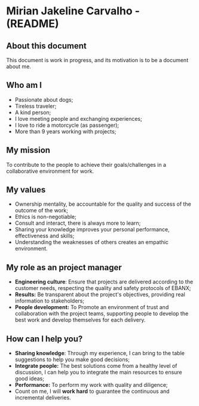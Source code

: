 # Mirian Jakeline Carvalho - (README)
## About this document
This document is work in progress, and its motivation is to be a document about me.
## Who am I
* Passionate about dogs;
* Tireless traveler;
* A kind person;
* I love meeting people and exchanging experiences;
* I love to ride a motorcycle (as passenger);
* More than 9 years working with projects;
## My mission
To contribute to the people to achieve their goals/challenges in a collaborative environment for work.
## My values
* Ownership mentality, be accountable for the quality and success of the outcome of the work;
* Ethics is non-negotiable;
* Consult and interact, there is always more to learn;
* Sharing your knowledge improves your personal performance, effectiveness and skills;
* Understanding the weaknesses of others creates an empathic environment.
## My role as an project manager
* **Engineering culture**: Ensure that projects are delivered according to the customer needs, respecting the quality and safety protocols of EBANX;
* **Results:** Be transparent about the project's objectives, providing real information to stakeholders;
* **People development:** To Promote an environment of trust and collaboration with the project teams, supporting people to develop the best work and develop themselves for each delivery.

## How can I help you?
* **Sharing knowledge**: Through my experience, I can bring to the table suggestions to help you make good decisions;
* **Integrate people:** The best solutions come from a healthy level of discussion, I can help you to integrate the main resources to ensure good ideas;
* **Performance:** To perform my work with quality and diligence;
* Count on me, I will **work hard** to guarantee the continuous and incremental deliveries.
